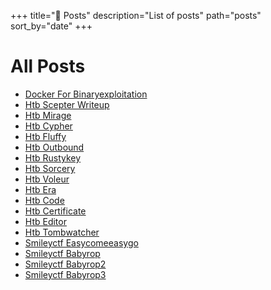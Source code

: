 +++
title="📝 Posts"
description="List of posts"
path="posts"
sort_by="date"
+++

# All Posts

- [Docker For Binaryexploitation](/blog/docker-for-binaryexploitation/)
- [Htb Scepter Writeup](/blog/HackTheBox/htb-scepter-writeup/)
- [Htb Mirage](/blog/HackTheBox/htb-mirage/)
- [Htb Cypher](/blog/HackTheBox/htb-cypher/)
- [Htb Fluffy](/blog/HackTheBox/htb-fluffy/)
- [Htb Outbound](/blog/HackTheBox/htb-outbound/)
- [Htb Rustykey](/blog/HackTheBox/htb-rustykey/)
- [Htb Sorcery](/blog/HackTheBox/htb-sorcery/)
- [Htb Voleur](/blog/HackTheBox/htb-voleur/)
- [Htb Era](/blog/HackTheBox/htb-era/)
- [Htb Code](/blog/HackTheBox/htb-code/)
- [Htb Certificate](/blog/HackTheBox/htb-certificate/)
- [Htb Editor](/blog/HackTheBox/htb-editor/)
- [Htb Tombwatcher](/blog/HackTheBox/htb-tombwatcher/)
- [Smileyctf Easycomeeasygo](/blog/SmileyCTF/smileyctf-easycomeeasygo/)
- [Smileyctf Babyrop](/blog/SmileyCTF/smileyctf-babyrop/)
- [Smileyctf Babyrop2](/blog/SmileyCTF/smileyctf-babyrop2/)
- [Smileyctf Babyrop3](/blog/SmileyCTF/smileyctf-babyrop3/)
